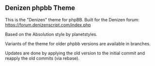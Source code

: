 Denizen phpbb Theme
-------------------

This is the "Denizen" theme for phpBB. Built for the Denizen forum: https://forum.denizenscript.com/index.php

Based on the Absolution style by planetstyles.

Variants of the theme for older phpbb versions are available in branches.

Updates are done by applying the old version to the initial commit and reapply the old commits (via rebase).
